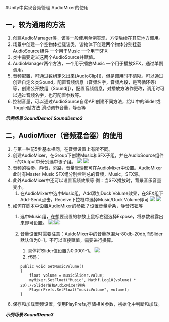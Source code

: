 #Unity中实现音频管理 AudioMixer的使用

## 一，较为通用的方法 
1. 创建AudioManager类，该类一般使用单例实现，方便后续在其它地方调用。
2. 场景中创建一个空物体挂载该类，该物体下创建两个物体分别挂载AudioSource组件 一个用于Music 一个用于SFX
3. 类中需要定义这两个AudioSource并赋值。
4. AudioManager两个方法，一个用于播放Music 一个用于播放SFX，通过单例调用。
5. 音频配置，可通过数组定义出来(AudioClip[])，但是调用时不清晰。可以通过创建自定义类Sound，配置音频信息（音频名字，音频片段，是否循环等）等，创建公开数组（Sound[]），配置音频信息，对播放方法作更改，调用时可以通过音频名字，也可配置参数等。
6. 控制音量，可以通过AudioSource自带API创建不同方法，给UI中的Slider或Toggle赋方法 滑动调节音量，静音等

***示例场景 SoundDemo1 SoundDemo2***

## 二，AudioMixer（音频混合器）的使用
1. 与第一种前5步基本相同，在音频设置上有所不同。
2. 创建AudioMixer，在Group下创建Music和SFX子组，并在AudioSource组件下的Output中分别选中该子组。
   ![](./Image/Snipaste_2023-09-12_10-14-00.png)
   ![](./Image/Snipaste_2023-09-12_10-14-45.png)
3. 音频的独奏，静音，旁路，音量管理都可在AudioMixer中设置。AudioMixer此时有Master Music SFX组分别控制总的音频，Music，SFX源。
4. 此外AudioMixer中还可以设置音频效果等 例：当SFX播放时，背景音乐音量变小。
   1. 在AudioMixer中选中Music组，Add添加Duck Volume效果，在SFX组下Add-Send点击，Receive下拉框中选择Music/Duck Volume即可
   ![](./Image/Snipaste_2023-09-12_10-16-24.png)
   ![](./Image/Snipaste_2023-09-12_10-17-02.png)
5. 如何在脚本中设置AudioMixer的参数？设置音量滑条，静音按钮等
   1. 选中Music组，在想要设置的参数上鼠标右键选择Expose，将参数暴露出来即可设置。
      ![](./Image/Snipaste_2023-09-12_10-18-41.png)
      ![](./Image/Snipaste_2023-09-12_10-18-24.png)
      
   2. 音量设置时需要注意：AuidoMixer中的音量范围为-80db-20db,而Slider默认值为0-1。不可以直接赋值，需要进行换算。
        1. 具体将Slider值设置为0.0001-1。
        ![](./Image/Snipaste_2023-09-12_09-58-38.png)
        2. 代码：
        ```CSharp
      public void SetMusicVolume()
        {
            float volume = musicSlider.value;
            myMixer.SetFloat("Music", Mathf.Log10(volume) * 20);//Slider值和AudioMixer转换
            PlayerPrefs.SetFloat("musicVolume", volume);
        }
        ```
6. 保存和加载音频设置，使用PlayPrefs,存储相关参数，初始化中判断和加载。

***示例场景 SoundDemo3***